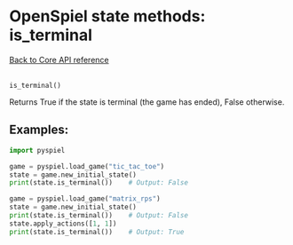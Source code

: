 # OpenSpiel state methods: is_terminal

[Back to Core API reference](../api_reference.md) \
<br>

`is_terminal()`

Returns True if the state is terminal (the game has ended), False otherwise.

## Examples:

```python
import pyspiel

game = pyspiel.load_game("tic_tac_toe")
state = game.new_initial_state()
print(state.is_terminal())    # Output: False

game = pyspiel.load_game("matrix_rps")
state = game.new_initial_state()
print(state.is_terminal())    # Output: False
state.apply_actions([1, 1])
print(state.is_terminal())    # Output: True
```
